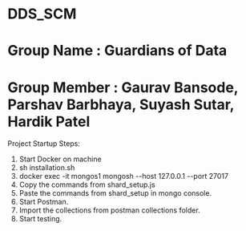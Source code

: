# DDS_SCM
# Group Name : Guardians of Data
# Group Member : Gaurav Bansode, Parshav Barbhaya, Suyash Sutar, Hardik Patel

Project Startup Steps: 

1. Start Docker on machine
2. sh installation.sh
3. docker exec -it mongos1 mongosh --host 127.0.0.1 --port 27017
4. Copy the commands from shard_setup.js
5. Paste the commands from shard_setup in mongo console. 
6. Start Postman.
7. Import the collections from postman collections folder.
8. Start testing.